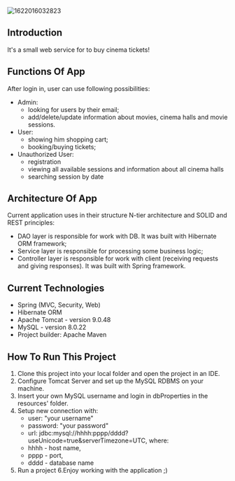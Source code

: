 ![1622016032823](https://user-images.githubusercontent.com/79996912/124396560-f38a2980-dd12-11eb-82d7-425e28f64494.jpg)

## Introduction
It's a small web service for to buy cinema tickets!

## Functions Of App
After login in, user can use following possibilities:
- Admin:
  - looking for users by their email;
  - add/delete/update information about movies, cinema halls and movie sessions.    
- User:
  - showing him shopping cart;
  - booking/buying tickets;
- Unauthorized  User:
  - registration
  - viewing all available sessions and information about all cinema halls
  - searching session by date

## Architecture Of App
Current application uses in their structure N-tier architecture and SOLID and REST principles:
- DAO layer is responsible for work with DB. It was built with Hibernate ORM framework;
- Service layer is responsible for processing some business logic;
- Controller layer is responsible for work with client (receiving requests and giving responses). It was built with Spring framework.

## Current Technologies
- Spring (MVC, Security, Web)
- Hibernate ORM
- Apache Tomcat - version 9.0.48
- MySQL - version 8.0.22
- Project builder: Apache Maven

## How To Run This Project
1. Clone this project into your local folder and open the project in an IDE.
2. Configure Tomcat Server and set up the MySQL RDBMS on your machine.
3. Insert your own MySQL username and login in dbProperties in the resources' folder.
4. Setup new connection with:
    - user: "your username"
    - password: "your password"
    - url: jdbc:mysql://hhhh:pppp/dddd?useUnicode=true&serverTimezone=UTC, where:
    - hhhh - host name,
    - pppp - port,
    - dddd - database name
5. Run a project
6.Enjoy working with the application ;)